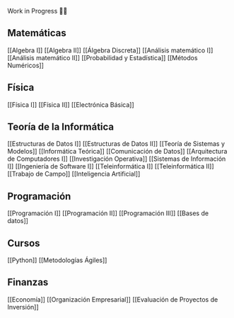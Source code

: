 Work in Progress 👨‍🏭

## Matemáticas
[[Algebra I]]  [[Algebra II]]  [[Álgebra Discreta]]
[[Análisis matemático I]]  [[Análisis matemático II]]
[[Probabilidad y Estadística]]
[[Métodos Numéricos]]
## Física
[[Física I]]  [[Física II]] 
[[Electrónica Básica]]
## Teoría de la Informática
[[Estructuras de Datos I]]  [[Estructuras de Datos II]]
[[Teoría de Sistemas y Modelos]]
[[Informática Teórica]]
[[Comunicación de Datos]]
[[Arquitectura de Computadores I]]
[[Investigación Operativa]]
[[Sistemas de Información I]]
[[Ingeniería de Software I]]
[[Teleinformática I]]
[[Teleinformática II]]
[[Trabajo de Campo]]
[[Inteligencia Artificial]]
## Programación
[[Programación I]]  [[Programación II]]  [[Programación III]]
[[Bases de datos]]

## Cursos
[[Python]]
[[Metodologías Ágiles]]

##  Finanzas
[[Economía]]
[[Organización Empresarial]]
[[Evaluación de Proyectos de Inversión]]
